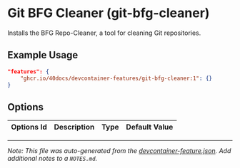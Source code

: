 
# Git BFG Cleaner (git-bfg-cleaner)

Installs the BFG Repo-Cleaner, a tool for cleaning Git repositories.

## Example Usage

```json
"features": {
    "ghcr.io/40docs/devcontainer-features/git-bfg-cleaner:1": {}
}
```

## Options

| Options Id | Description | Type | Default Value |
|-----|-----|-----|-----|




---

_Note: This file was auto-generated from the [devcontainer-feature.json](https://github.com/40docs/devcontainer-features/blob/main/src/git-bfg-cleaner/devcontainer-feature.json).  Add additional notes to a `NOTES.md`._
